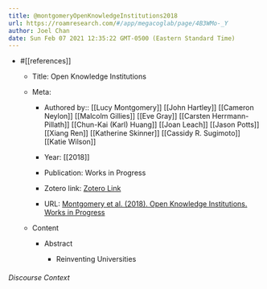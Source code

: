 ```yaml
---
title: @montgomeryOpenKnowledgeInstitutions2018
url: https://roamresearch.com/#/app/megacoglab/page/4B3WMo-_Y
author: Joel Chan
date: Sun Feb 07 2021 12:35:22 GMT-0500 (Eastern Standard Time)
---
```


- #[[references]]

    - Title: Open Knowledge Institutions

    - Meta:

        - Authored by:: [[Lucy Montgomery]] [[John Hartley]] [[Cameron Neylon]] [[Malcolm Gillies]] [[Eve Gray]] [[Carsten Herrmann-Pillath]] [[Chun-Kai (Karl) Huang]] [[Joan Leach]] [[Jason Potts]] [[Xiang Ren]] [[Katherine Skinner]] [[Cassidy R. Sugimoto]] [[Katie Wilson]]

        - Year: [[2018]]

        - Publication: Works in Progress

        - Zotero link: [Zotero Link](zotero://select/items/7_EG3GVIK6)

        - URL: [Montgomery et al. (2018). Open Knowledge Institutions. Works in Progress](https://wip.mitpress.mit.edu/pub/oki/release/3)

    - Content

        - Abstract

            - Reinventing Universities

###### Discourse Context


